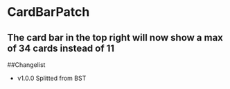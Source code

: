# CardBarPatch
## The card bar in the top right will now show a max of 34 cards instead of 11

##Changelist
- v1.0.0 Splitted from BST